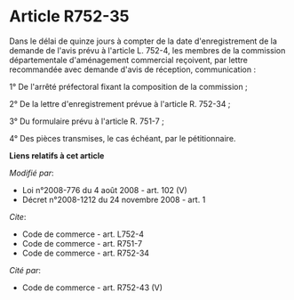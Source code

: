 # Article R752-35

Dans le délai de quinze jours à compter de la date d'enregistrement de la demande de l'avis prévu à l'article L. 752-4, les
membres de la commission départementale d'aménagement commercial reçoivent, par lettre recommandée avec demande d'avis de
réception, communication : 

1° De l'arrêté préfectoral fixant la composition de la commission ; 

2° De la lettre d'enregistrement prévue à l'article R. 752-34 ; 

3° Du formulaire prévu à l'article R. 751-7 ;

4° Des pièces transmises, le cas échéant, par le pétitionnaire.

**Liens relatifs à cet article**

_Modifié par_:

  - Loi n°2008-776 du 4 août 2008 - art. 102 (V)
  - Décret n°2008-1212 du 24 novembre 2008 - art. 1

_Cite_:

  - Code de commerce - art. L752-4
  - Code de commerce - art. R751-7
  - Code de commerce - art. R752-34

_Cité par_:

  - Code de commerce - art. R752-43 (V)
